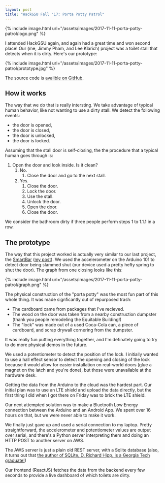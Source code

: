 ```yaml
---
layout: post
title: "HackGSU Fall '17: Porta Potty Patrol"
---
```



{% include image.html
    url="/assets/images/2017-11-11-porta-potty-patrol/logo.png" %}

I attended HackGSU again, and again had a great time and won second place! Our
(me, Jimmy Pham, and Lee Klarich) project was a toilet stall that detects when
it is dirty. Here's our prototype:

{% include image.html
    url="/assets/images/2017-11-11-porta-potty-patrol/prototype.jpg" %}

The source code is [availble on GitHub][source code].

## How it works

The way that we do that is really intersting. We take advantage of typical
human behavior, like not wanting to use a dirty stall. We detect the following
events:

 - the door is opened,
 - the door is closed,
 - the door is unlocked,
 - the door is locked.

Assuming that the stall door is self-closing, the the procedure that a typical
human goes through is:

  1. Open the door and look inside. Is it clean?
      1. No.
          1. Close the door and go to the next stall.
      2. Yes.
          1. Close the door.
          2. Lock the door.
          3. Use the stall.
          4. Unlock the door.
          5. Open the door.
          6. Close the door.

We consider the bathroom dirty if three people perform steps 1 to 1.1.1 in a
row.

## The prototype
The way that this project worked is actually very similar to our last project,
the [SmartBar][] ([my post][]). We used the accelerometer on the Arduino 101 to
detect door being slammed shut (our device used a pretty hefty spring to shut
the door). The graph from one closing looks like this:

{% include image.html
    url="/assets/images/2017-11-11-porta-potty-patrol/graph.png" %}

The physical construction of the "porta potty" was the most fun part of this
whole thing. It was made signficantly out of repurposed trash:

 - The cardboard came from packages that I've recieved.
 - The wood on the door was taken from a nearby construction dumpster (thank
   you people remodeling the Equitable Building!)
 - The "lock" was made out of a used Coca-Cola can, a piece of cardboard, and
   scrap drywall cornering from the dumpster.

It was really fun putting everything together, and I'm definately going to try
to do more physical demos in the future.

We used a potentiometer to detect the position of the lock. I initially wanted
to use a hall effect sensor to detect the opening and closing of the lock
because it would allow for easier installation on real-world doors (glue a
magnet on the latch and you're done), but those were unavailable at the
hardware desk.

Getting the data from the Arduino to the cloud was the hardest part. Our
initial plan was to use an LTE shield and upload the data directly, but the
first thing I did when I got there on Friday was to brick the LTE shield.

Our next attempted solution was to make a Bluetooth Low Energy connection
between the Arduino and an Android App. We spent over 16 hours on that, but we
were never able to make it work.

We finally just gave up and used a serial connection to my laptop. Pretty
straightforward, the accelerometer and potentiometer values are output over
serial, and there's a Python server interpreting them and doing an HTTP POST to
another server on AWS.

The AWS server is just a plain old REST server, with a Sqlite database (also,
it turns out that [the author of SQLite, D. Richard Hipp, is a Georgia Tech
graduate!][sqlite-gt])

Our frontend (ReactJS) fetches the data from the backend every few seconds to provide a
live dashboard of which toilets are dirty.

[source code]: https://github.com/flaviut/porta-potty-patrol-hackgsu-f17
[my post]: /2017/hackgsu-postmortem
[SmartBar]: https://github.com/KevinAiken/Smart-Bar
[sqlite-gt]: https://en.wikipedia.org/wiki/D._Richard_Hipp#Life_and_career

